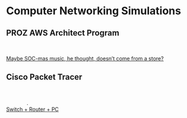 <h1>Computer Networking Simulations</h1>

<h2>PROZ AWS Architect Program</h2>
<br>


[Maybe SOC-mas music, he thought, doesn’t come from a store?](https://github.com/RosanaFSS/TryHackMe/blob/CTFs-%26-Infos/Easy%20-%20Advent%20of%20Cyber%202024%2C%20Day%201%2C%20OPSEC.md)

<h2>Cisco Packet Tracer</h2>
<br>

&nbsp;&nbsp;&nbsp;&nbsp;&nbsp;&nbsp;&nbsp;&nbsp;&nbsp;&nbsp;&nbsp;&nbsp;&nbsp;&nbsp;.&nbsp;&nbsp;  
[Switch + Router + PC ](https://github.com/RosanaFSS/Computer_Networking_Simulations/blob/main/01.%20Cisco%20Packet%20Tracer%20Simulation.md)

<br>

